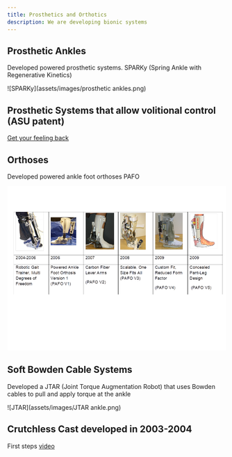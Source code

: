 ```yaml
---
title: Prosthetics and Orthotics
description: We are developing bionic systems
---
```


## Prosthetic Ankles

Developed powered prosthetic systems. SPARKy (Spring Ankle with Regenerative Kinetics)

![SPARKy](assets/images/prosthetic ankles.png)

## Prosthetic Systems that allow volitional control (ASU patent)

[Get your feeling back](assets/images/feelingback.wmv)

## Orthoses

Developed powered ankle foot orthoses PAFO

![PAFO](assets/images/orthoses.png)

## Soft Bowden Cable Systems

Developed a JTAR (Joint Torque Augmentation Robot) that uses Bowden cables to pull and apply torque at the ankle

![JTAR](assets/images/JTAR ankle.png)

## Crutchless Cast developed in 2003-2004

First steps
[video](assets/images/crutchlesscast.wmv)
